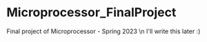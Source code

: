 # Microprocessor_FinalProject
Final project of Microprocessor - Spring 2023 \n
I'll write this later :)
